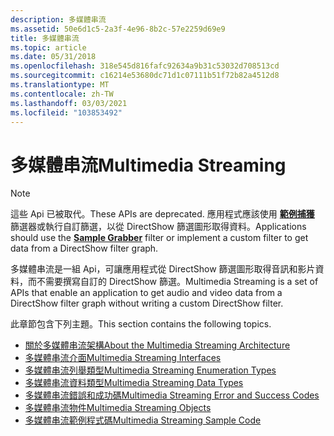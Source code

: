 ```yaml
---
description: 多媒體串流
ms.assetid: 50e6d1c5-2a3f-4e96-8b2c-57e2259d69e9
title: 多媒體串流
ms.topic: article
ms.date: 05/31/2018
ms.openlocfilehash: 318e545d816fafc92634a9b31c53032d708513cd
ms.sourcegitcommit: c16214e53680dc71d1c07111b51f72b82a4512d8
ms.translationtype: MT
ms.contentlocale: zh-TW
ms.lasthandoff: 03/03/2021
ms.locfileid: "103853492"
---
```

# <a name="multimedia-streaming"></a><span data-ttu-id="0ed79-103">多媒體串流</span><span class="sxs-lookup"><span data-stu-id="0ed79-103">Multimedia Streaming</span></span>

> [!Note]  
> <span data-ttu-id="0ed79-104">這些 Api 已被取代。</span><span class="sxs-lookup"><span data-stu-id="0ed79-104">These APIs are deprecated.</span></span> <span data-ttu-id="0ed79-105">應用程式應該使用 [**範例捕獲**](sample-grabber-filter.md) 篩選器或執行自訂篩選，以從 DirectShow 篩選圖形取得資料。</span><span class="sxs-lookup"><span data-stu-id="0ed79-105">Applications should use the [**Sample Grabber**](sample-grabber-filter.md) filter or implement a custom filter to get data from a DirectShow filter graph.</span></span>

 

<span data-ttu-id="0ed79-106">多媒體串流是一組 Api，可讓應用程式從 DirectShow 篩選圖形取得音訊和影片資料，而不需要撰寫自訂的 DirectShow 篩選。</span><span class="sxs-lookup"><span data-stu-id="0ed79-106">Multimedia Streaming is a set of APIs that enable an application to get audio and video data from a DirectShow filter graph without writing a custom DirectShow filter.</span></span>

<span data-ttu-id="0ed79-107">此章節包含下列主題。</span><span class="sxs-lookup"><span data-stu-id="0ed79-107">This section contains the following topics.</span></span>

-   [<span data-ttu-id="0ed79-108">關於多媒體串流架構</span><span class="sxs-lookup"><span data-stu-id="0ed79-108">About the Multimedia Streaming Architecture</span></span>](about-the-multimedia-streaming-architecture.md)
-   [<span data-ttu-id="0ed79-109">多媒體串流介面</span><span class="sxs-lookup"><span data-stu-id="0ed79-109">Multimedia Streaming Interfaces</span></span>](multimedia-streaming-interfaces.md)
-   [<span data-ttu-id="0ed79-110">多媒體串流列舉類型</span><span class="sxs-lookup"><span data-stu-id="0ed79-110">Multimedia Streaming Enumeration Types</span></span>](multimedia-streaming-types.md)
-   [<span data-ttu-id="0ed79-111">多媒體串流資料類型</span><span class="sxs-lookup"><span data-stu-id="0ed79-111">Multimedia Streaming Data Types</span></span>](multimedia-streaming-data-types.md)
-   [<span data-ttu-id="0ed79-112">多媒體串流錯誤和成功碼</span><span class="sxs-lookup"><span data-stu-id="0ed79-112">Multimedia Streaming Error and Success Codes</span></span>](multimedia-streaming-error-and-success-codes.md)
-   [<span data-ttu-id="0ed79-113">多媒體串流物件</span><span class="sxs-lookup"><span data-stu-id="0ed79-113">Multimedia Streaming Objects</span></span>](multimedia-streaming-objects.md)
-   [<span data-ttu-id="0ed79-114">多媒體串流範例程式碼</span><span class="sxs-lookup"><span data-stu-id="0ed79-114">Multimedia Streaming Sample Code</span></span>](multimedia-streaming-sample-code.md)

 

 



